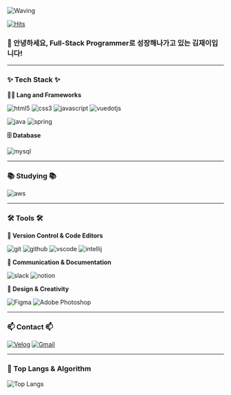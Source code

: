 <!--
**Kim-Jaei/Kim-Jaei** is a ✨ _special_ ✨ repository because its `README.md` (this file) appears on your GitHub profile.

Here are some ideas to get you started:

- 🔭 I’m currently working on ...
- 🌱 I’m currently learning ...
- 👯 I’m looking to collaborate on ...
- 🤔 I’m looking for help with ...
- 💬 Ask me about ...
- 📫 How to reach me: ...
- 😄 Pronouns: ...
- ⚡ Fun fact: ...
-->

<!--타이틀 부분-->
![Waving](https://capsule-render.vercel.app/api?type=waving&height=200&text=Good%20Day%20To%20Code!&fontAlign=40&fontAlignY=40&color=gradient)

[![Hits](https://hits.seeyoufarm.com/api/count/incr/badge.svg?url=https%3A%2F%2Fgithub.com%2F______&count_bg=%2379C83D&title_bg=%23555555&icon=&icon_color=%23E7E7E7&title=hits&edge_flat=false)](https://hits.seeyoufarm.com)

### 🙇 안녕하세요, Full-Stack Programmer로 성장해나가고 있는 김재이입니다!

---

### ✨ Tech Stack ✨

**🧑‍💻 Lang and Frameworks**

![html5](https://img.shields.io/badge/html5-E34F26.svg?&style=for-the-badge&logo=html5&logoColor=white)
![css3](https://img.shields.io/badge/css3-1572B6.svg?&style=for-the-badge&logo=css3&logoColor=white)
![javascript](https://img.shields.io/badge/javascript-F7DF1E.svg?&style=for-the-badge&logo=javascript&logoColor=white)
![vuedotjs](https://img.shields.io/badge/vue.js-4FC08D.svg?&style=for-the-badge&logo=vuedotjs&logoColor=white)

![java](https://img.shields.io/badge/java-ffffff.svg?&style=for-the-badge&logo=openjdk&logoColor=black)
![spring](https://img.shields.io/badge/spring-6DB33F.svg?&style=for-the-badge&logo=spring&logoColor=white)

**🗄️ Database**

![mysql](https://img.shields.io/badge/mysql-4479A1.svg?&style=for-the-badge&logo=mysql&logoColor=white)

---

### 📚 Studying 📚
![aws](https://img.shields.io/badge/aws-232F3E.svg?&style=for-the-badge&logo=amazonaws&logoColor=white)

---

### 🛠 Tools 🛠

**🔧 Version Control & Code Editors**

![git](https://img.shields.io/badge/git-F05032.svg?&style=for-the-badge&logo=git&logoColor=white)
![github](https://img.shields.io/badge/github-181717.svg?&style=for-the-badge&logo=github&logoColor=white)
![vscode](https://img.shields.io/badge/vscode-007ACC.svg?&style=for-the-badge&logo=visualstudiocode&logoColor=white)
![intellij](https://img.shields.io/badge/intellij-000000.svg?&style=for-the-badge&logo=intellijidea&logoColor=white)

**💬 Communication & Documentation**

![slack](https://img.shields.io/badge/slack-4A154B.svg?&style=for-the-badge&logo=slack&logoColor=white)
![notion](https://img.shields.io/badge/notion-000000.svg?&style=for-the-badge&logo=notion&logoColor=white)

**🎨 Design & Creativity**

![Figma](https://img.shields.io/badge/Figma-F24E1E.svg?&style=for-the-badge&logo=figma&logoColor=white)
![Adobe Photoshop](https://img.shields.io/badge/Adobe%20Photoshop-31A8FF.svg?&style=for-the-badge&logo=adobe%20photoshop&logoColor=white)

---

### 📫 Contact 📫
[![Velog](https://img.shields.io/badge/Velog-1EBC8F?style=for-the-badge&logo=velog&logoColor=white)](#)
[![Gmail](https://img.shields.io/badge/ksy980417@gmail.com-D14836?style=for-the-badge&logo=gmail&logoColor=white)](mailto:ksy980417@gmail.com)

---

### 🚌 Top Langs & Algorithm
![Top Langs](https://github-readme-stats.vercel.app/api/top-langs/?username=Kim-Jaei&layout=compact)
